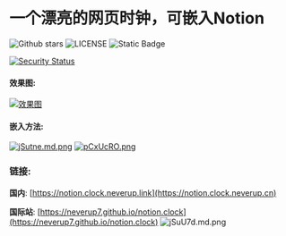 # 一个漂亮的网页时钟，可嵌入Notion
![Github stars](https://badgen.net/github/stars/neverup7/notion.clock)
![LICENSE](https://badgen.net/static/1icense/MIT/green)
![Static Badge](https://img.shields.io/badge/Website-notion.clock.neverup.link-blue)

[![Security Status](https://img1.imgtp.com/2023/07/28/yU4WbSGg.svg)](https://www.murphysec.com/console/report/1684789751326728192/1684789751368671232?allow=1)
#### 效果图:

[![效果图](https://s1.ax1x.com/2023/07/28/pCxauY6.md.png)](https://imgse.com/i/pCxauY6)

#### 嵌入方法:

[![jSutne.md.png](https://s1.ax1x.com/2022/06/21/jSutne.md.png)](https://imgtu.com/i/jSutne)
[![pCxUcRO.png](https://s1.ax1x.com/2023/07/28/pCxUcRO.png)](https://imgse.com/i/pCxUcRO)

### 链接:

**国内**: [https://notion.clock.neverup.link](https://notion.clock.neverup.cn)

**国际站**: [https://neverup7.github.io/notion.clock](https://neverup7.github.io/notion.clock)
![jSuU7d.md.png](https://s1.ax1x.com/2022/06/21/jSuU7d.md.png)

